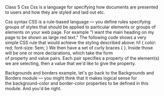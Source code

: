 Class 5
Css
Css is a language for specifying how documents are presented to users and how they are styled and laid out etc.

Css syntax
CSS is a rule-based language — you define rules specifying groups of styles that should be applied to particular elements or groups of elements on your web page. For example "I want the main heading on my page to be shown as large red text."
The following code shows a very simple CSS rule that would achieve the styling described above:
h1 {
    color: red;
    font-size: 5em;
}
We then have a set of curly braces { }. Inside those will be one or more declarations, which take the form of property and value pairs. Each pair specifies a property of the element(s) we are selecting, then a value that we'd like to give the property.

Backgrounds and borders
example, let's go back to the Backgrounds and Borders module — you might think that it makes logical sense for the background-color and border-color properties to be defined in this module. And you'd be right.
